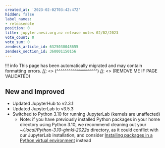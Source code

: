 ```yaml
---
created_at: '2023-02-02T03:42:47Z'
hidden: false
label_names:
- releasenote
position: 0
title: jupyter.nesi.org.nz release notes 02/02/2023
vote_count: 0
vote_sum: 0
zendesk_article_id: 6325030048655
zendesk_section_id: 360001150156
---
```




[//]: <> (REMOVE ME IF PAGE VALIDATED)
[//]: <> (vvvvvvvvvvvvvvvvvvvv)
!!! info
    This page has been automatically migrated and may contain formatting errors.
[//]: <> (^^^^^^^^^^^^^^^^^^^^)
[//]: <> (REMOVE ME IF PAGE VALIDATED)

<h2 id="ReleaseNotes-NewandImproved">New and Improved</h2>
<ul>
<li data-stringify-indent="0" data-stringify-border="0">
<span>Updated JupyterHub to v2.3.1</span><span></span>
</li>
<li data-stringify-indent="0" data-stringify-border="0"><span>Updated JupyterLab to v3.5.3</span></li>
<li data-stringify-indent="0" data-stringify-border="0">
<span>Switched to Python 3.10 for running JupyterLab (kernels are unaffected)</span>
<ul>
<li data-stringify-indent="0" data-stringify-border="0"><span>Note: if you have previously installed Python packages in your home directory using Python 3.10, we recommend cleaning out your <em>~/.local/Python-3.10-gimkl-2022a</em> directory, as it could conflict with our JupyterLab installation, and consider <a href="https://support.nesi.org.nz/hc/en-gb/articles/207782537-Python#installing_packages_in_a_python_virtual_environment" target="_blank" rel="noopener">Installing packages in a Python virtual environment</a> instead</span></li>
</ul>
</li>
</ul>